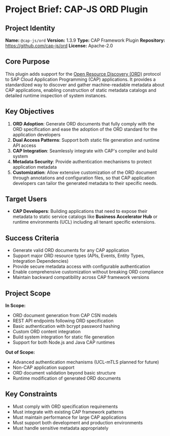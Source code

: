 # Project Brief: CAP-JS ORD Plugin

## Project Identity

**Name:** `@cap-js/ord`
**Version:** 1.3.9
**Type:** CAP Framework Plugin
**Repository:** https://github.com/cap-js/ord
**License:** Apache-2.0

## Core Purpose

This plugin adds support for the [Open Resource Discovery (ORD)](https://open-resource-discovery.github.io/specification/) protocol to SAP Cloud Application Programming (CAP) applications. It provides a standardized way to discover and gather machine-readable metadata about CAP applications, enabling construction of static metadata catalogs and detailed runtime inspection of system instances.

## Key Objectives

1. **ORD Adoption**: Generate ORD documents that fully comply with the ORD specification and ease the adoption of the ORD standard for the application developers
2. **Dual Access Patterns**: Support both static file generation and runtime API access
3. **CAP Integration**: Seamlessly integrate with CAP's compiler and build system
4. **Metadata Security**: Provide authentication mechanisms to protect application metadata
5. **Customization**: Allow extensive customization of the ORD document through annotations and configuration files, so that CAP application developers can tailor the generated metadata to their specific needs.

## Target Users

- **CAP Developers**: Building applications that need to expose their metadata to static service catalogs like **Business Accelerator Hub** or runtime environments (UCL) including all tenant specific extensions.

## Success Criteria

- Generate valid ORD documents for any CAP application
- Support major ORD resource types (APIs, Events, Entity Types, Integration Dependencies)
- Provide secure metadata access with configurable authentication
- Enable comprehensive customization without breaking ORD compliance
- Maintain backward compatibility across CAP framework versions

## Project Scope

**In Scope:**

- ORD document generation from CAP CSN models
- REST API endpoints following ORD specification
- Basic authentication with bcrypt password hashing
- Custom ORD content integration
- Build system integration for static file generation
- Support for both Node.js and Java CAP runtimes

**Out of Scope:**

- Advanced authentication mechanisms (UCL-mTLS planned for future)
- Non-CAP application support
- ORD document validation beyond basic structure
- Runtime modification of generated ORD documents

## Key Constraints

- Must comply with ORD specification requirements
- Must integrate with existing CAP framework patterns
- Must maintain performance for large CAP applications
- Must support both development and production environments
- Must handle sensitive metadata appropriately
